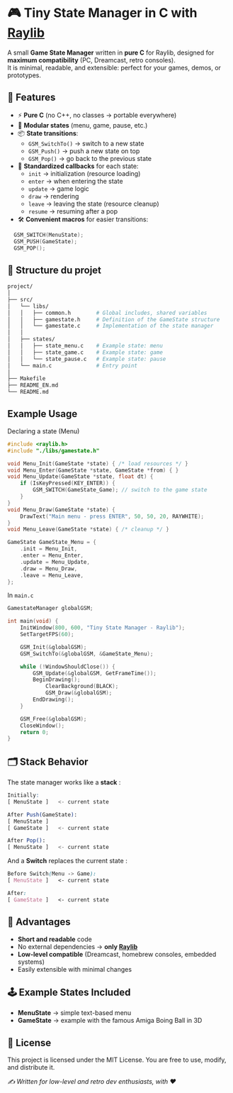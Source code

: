 # 🎮 Tiny State Manager in C with [Raylib](https://www.raylib.com/)

A small **Game State Manager** written in **pure C** for Raylib, designed for **maximum compatibility** (PC, Dreamcast, retro consoles).  
It is minimal, readable, and extensible: perfect for your games, demos, or prototypes.


## 🚀 Features

- ⚡ **Pure C** (no C++, no classes → portable everywhere)
- 🧩 **Modular states** (menu, game, pause, etc.)
- 📦 **State transitions**:
  - `GSM_SwitchTo()` → switch to a new state  
  - `GSM_Push()` → push a new state on top  
  - `GSM_Pop()` → go back to the previous state
- 🔄 **Standardized callbacks** for each state:
  - `init` → initialization (resource loading)
  - `enter` → when entering the state
  - `update` → game logic
  - `draw` → rendering
  - `leave` → leaving the state (resource cleanup)
  - `resume` → resuming after a pop
- 🛠️ **Convenient macros** for easier transitions:

```cpp
  GSM_SWITCH(MenuState);
  GSM_PUSH(GameState);
  GSM_POP();
```

## 📂 Structure du projet

```bash
project/
│
├── src/
│   └── libs/
│   │   ├── common.h        # Global includes, shared variables
│   │   ├── gamestate.h     # Definition of the GameState structure
│   │   └── gamestate.c     # Implementation of the state manager
│   │
│   ├── states/
│   │   ├── state_menu.c    # Example state: menu
│   │   ├── state_game.c    # Example state: game
│   │   └── state_pause.c   # Example state: pause
│   └── main.c              # Entry point
│
├── Makefile
├── README_EN.md
└── README.md
```

## Example Usage

Declaring a state (Menu)
```cpp
#include <raylib.h>
#include "./libs/gamestate.h"

void Menu_Init(GameState *state) { /* load resources */ }
void Menu_Enter(GameState *state, GameState *from) { }
void Menu_Update(GameState *state, float dt) {
    if (IsKeyPressed(KEY_ENTER)) {
        GSM_SWITCH(GameState_Game); // switch to the game state
    }
}
void Menu_Draw(GameState *state) {
    DrawText("Main menu - press ENTER", 50, 50, 20, RAYWHITE);
}
void Menu_Leave(GameState *state) { /* cleanup */ }

GameState GameState_Menu = {
    .init = Menu_Init,
    .enter = Menu_Enter,
    .update = Menu_Update,
    .draw = Menu_Draw,
    .leave = Menu_Leave,
};
```
In `main.c`

```cpp
GamestateManager globalGSM;

int main(void) {
    InitWindow(800, 600, "Tiny State Manager - Raylib");
    SetTargetFPS(60);

    GSM_Init(&globalGSM);
    GSM_SwitchTo(&globalGSM, &GameState_Menu);

    while (!WindowShouldClose()) {
        GSM_Update(&globalGSM, GetFrameTime());
        BeginDrawing();
            ClearBackground(BLACK);
            GSM_Draw(&globalGSM);
        EndDrawing();
    }

    GSM_Free(&globalGSM);
    CloseWindow();
    return 0;
}
```

## 🗂️ Stack Behavior
The state manager works like a **stack** :
```scss
Initially:
[ MenuState ]   <- current state

After Push(GameState):
[ MenuState ]
[ GameState ]   <- current state

After Pop():
[ MenuState ]   <- current state
```
And a **Switch** replaces the current state :

```scss
Before Switch(Menu -> Game):
[ MenuState ]   <- current state

After:
[ GameState ]   <- current state
```

## 🎯 Advantages

* **Short and readable** code
* No external dependencies → **only [Raylib](https://www.raylib.com/)**
* **Low-level compatible** (Dreamcast, homebrew consoles, embedded systems)
* Easily extensible with minimal changes

## 🕹️ Example States Included

* **MenuState** → simple text-based menu
* **GameState** → example with the famous Amiga Boing Ball in 3D

## 📜 License

This project is licensed under the MIT License.
You are free to use, modify, and distribute it.

*✍️ Written for low-level and retro dev enthusiasts, with ❤*
